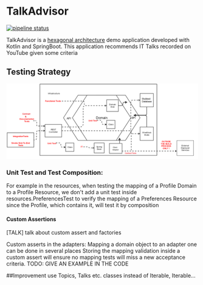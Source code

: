 # TalkAdvisor
[![pipeline status](https://gitlab.com/crafts-records/talkadvisor/talkadvisor-back/badges/master/pipeline.svg)](https://gitlab.com/crafts-records/talkadvisor/talkadvisor-back/commits/master)

TalkAdvisor is a [hexagonal architecture](https://beyondxscratch.com/2017/08/19/decoupling-your-technical-code-from-your-business-logic-with-the-hexagonal-architecture-hexarch) demo application developed with Kotlin and SpringBoot.
This application recommends IT Talks recorded on YouTube given some criteria

## Testing Strategy
![Testing Strategy](testing-strategy.png)

### Unit Test and Test Composition:

For example in the resources, when testing the mapping of a Profile Domain to a Profile Resource,
we don't add a unit test inside resources.PreferencesTest to verify the mapping of a Preferences Resource 
since the Profile, which contains it, will test it by composition 
#### Custom Assertions
[TALK] talk about custom assert and factories

Custom asserts in the adapters: Mapping a domain object to an adapter one can be done in several places
Storing the mapping validation inside a custom assert will ensure no mapping tests will miss a new acceptance criteria.
TODO: GIVE AN EXAMPLE IN THE CODE

##Improvement
use Topics, Talks etc. classes instead of Iterable<Set>, Iterable<Talk>...